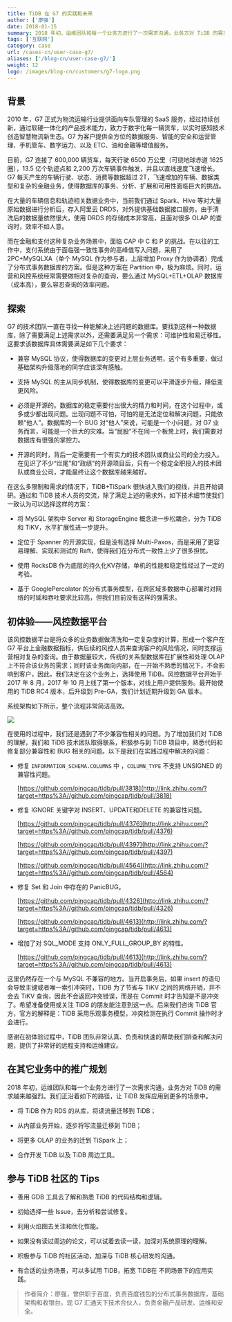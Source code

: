 ```yaml
---
title: TiDB 在 G7 的实践和未来
author: ['廖强']
date: 2018-01-15
summary: 2018 年初，运维团队和每一个业务方进行了一次需求沟通，业务方对 TiDB 的需求越来越强烈。我们准备让TiDB发挥应用到更多的场景中。
tags: ['互联网']
category: case
url: /cases-cn/user-case-g7/
aliases: ['/blog-cn/user-case-g7/']
weight: 12
logo: /images/blog-cn/customers/g7-logo.png
---
```


## 背景

2010 年，G7 正式为物流运输行业提供面向车队管理的 SaaS 服务，经过持续创新，通过软硬一体化的产品技术能力，致力于数字化每一辆货车，以实时感知技术创造智慧物流新生态。G7 为客户提供全方位的数据服务、智能的安全和运营管理、手机管车、数字运力、以及 ETC、油和金融等增值服务。

目前，G7 连接了 600,000 辆货车，每天行驶 6500 万公里（可绕地球赤道 1625 圈），13.5 亿个轨迹点和 2,200 万次车辆事件触发，并且以直线速度飞速增长。G7 每天产生的车辆行驶、状态、消费等数据超过 2T，飞速增加的车辆、数据类型和复杂的金融业务，使得数据库的事务、分析、扩展和可用性面临巨大的挑战。

在大量的车辆信息和轨迹相关数据业务中，当前我们通过 Spark、Hive 等对大量原始数据进行分析后，存入阿里云 DRDS，对外提供基础数据接口服务。由于清洗后的数据量依然很大，使用 DRDS 的存储成本非常高，且面对很多 OLAP 的查询时，效率不如人意。

而在金融和支付这种复杂业务场景中，面临 CAP 中 C 和 P 的挑战。在以往的工作中，支付系统由于面临强一致性事务的高峰值写入问题，采用了 2PC+MySQLXA（单个 MySQL 作为参与者，上层增加 Proxy 作为协调者）完成了分布式事务数据库的方案。但是这种方案在 Partition 中，极为麻烦。同时，运营和风控系统经常需要做相对复杂的查询，要么通过 MySQL+ETL+OLAP 数据库（成本高），要么容忍查询的效率问题。


## 探索

G7 的技术团队一直在寻找一种能解决上述问题的数据库。要找到这样一种数据库，除了需要满足上述需求以外，还需要满足另一个需求：可维护性和易迁移性。这要求该数据库具体需要满足如下几个要求：

+ 兼容 MySQL 协议，使得数据库的变更对上层业务透明，这个有多重要，做过基础架构升级落地的同学应该深有感触。

+ 支持 MySQL 的主从同步机制，使得数据库的变更可以平滑逐步升级，降低变更风险。

+ 必须是开源的。数据库的稳定需要付出很大的精力和时间，在这个过程中，或多或少都出现问题。出现问题不可怕，可怕的是无法定位和解决问题，只能依赖“他人”。数据库的一个 BUG 对“他人”来说，可能是一个小问题，对 G7 业务而言，可能是一个巨大的灾难。当“屁股”不在同一个板凳上时，我们需要对数据库有很强的掌控力。

+ 开源的同时，背后一定需要有一个有实力的技术团队或商业公司的全力投入。在见识了不少“烂尾”和“政绩”的开源项目后，只有一个稳定全职投入的技术团队或商业公司，才能最终让这个数据库越来越好。

在这么多限制和需求的情况下，TiDB+TiSpark 很快进入我们的视线，并且开始调研。通过和 TiDB 技术人员的交流，除了满足上述的需求外，如下技术细节使我们一致认为可以选择这样的方案：

+ 将 MySQL 架构中 Server 和 StorageEngine 概念进一步松耦合，分为 TiDB 和 TiKV，水平扩展性进一步提升。

+ 定位于 Spanner 的开源实现，但是没有选择 Multi-Paxos，而是采用了更容易理解、实现和测试的 Raft，使得我们在分布式一致性上少了很多担忧。

+ 使用 RocksDB 作为底层的持久化KV存储，单机的性能和稳定性经过了一定的考验。

+ 基于 GooglePercolator 的分布式事务模型，在跨区域多数据中心部署时对网络的时延和吞吐要求比较高，但我们目前没有这样的强需求。

## 初体验——风控数据平台

该风控数据平台是将众多的业务数据做清洗和一定复杂度的计算，形成一个客户在 G7 平台上金融数据指标，供后续的风控人员来查询客户的风险情况，同时支撑运营相对复杂的查询。由于数据量较大，传统的关系型数据库在扩展性和处理 OLAP 上不符合该业务的需求；同时该业务面向内部，在一开始不熟悉的情况下，不会影响到客户，因此，我们决定在这个业务上，选择使用 TiDB。风控数据平台开始于 2017 年 8 月，2017 年 10 月上线了第一个版本，对线上用户提供服务。最开始使用的 TiDB RC4 版本，后升级到 Pre-GA，我们计划近期升级到 GA 版本。

系统架构如下所示，整个流程非常简洁高效。

![](http://upload-images.jianshu.io/upload_images/542677-0dcd862f658723cb.png?imageMogr2/auto-orient/strip%7CimageView2/2/w/1240)

在使用的过程中，我们还是遇到了不少兼容性相关的问题。为了增加我们对 TiDB 的理解，我们和 TiDB 技术团队取得联系，积极参与到 TiDB 项目中，熟悉代码和修复部分兼容性和 BUG 相关的问题。以下是我们在实践过程中解决的问题：

+ 修复 `INFORMATION_SCHEMA.COLUMNS` 中 ，`COLUMN_TYPE` 不支持 UNSIGNED 的兼容性问题。

    [https://github.com/pingcap/tidb/pull/3818](http://link.zhihu.com/?target=https%3A//github.com/pingcap/tidb/pull/3818)

+ 修复 IGNORE 关键字对 INSERT、UPDATE和DELETE 的兼容性问题。

    [https://github.com/pingcap/tidb/pull/4376](http://link.zhihu.com/?target=https%3A//github.com/pingcap/tidb/pull/4376)

    [https://github.com/pingcap/tidb/pull/4397](http://link.zhihu.com/?target=https%3A//github.com/pingcap/tidb/pull/4397)

    [https://github.com/pingcap/tidb/pull/4564](http://link.zhihu.com/?target=https%3A//github.com/pingcap/tidb/pull/4564)

+ 修复 Set 和 Join 中存在的 PanicBUG。

    [https://github.com/pingcap/tidb/pull/4326](http://link.zhihu.com/?target=https%3A//github.com/pingcap/tidb/pull/4326)

    [https://github.com/pingcap/tidb/pull/4613](http://link.zhihu.com/?target=https%3A//github.com/pingcap/tidb/pull/4613)

+ 增加了对 SQL_MODE 支持 ONLY_FULL_GROUP_BY 的特性。

    [https://github.com/pingcap/tidb/pull/4613](http://link.zhihu.com/?target=https%3A//github.com/pingcap/tidb/pull/4613)

这里仍然存在一个与 MySQL 不兼容的地方。当开启事务后，如果 insert 的语句会导致主键或者唯一索引冲突时，TiDB 为了节省与 TiKV 之间的网络开销，并不会去 TiKV 查询，因此不会返回冲突错误，而是在 Commit 时才告知是不是冲突了。希望准备使用或关注 TiDB 的朋友能注意到这一点。后来我们咨询 TiDB 官方，官方的解释是：TiDB 采用乐观事务模型，冲突检测在执行 Commit 操作时才会进行。

感谢在初体验过程中，TiDB 团队非常认真、负责和快速的帮助我们排查和解决问题，提供了非常好的远程支持和运维建议。

## 在其它业务中的推广规划

2018 年初，运维团队和每一个业务方进行了一次需求沟通，业务方对 TiDB 的需求越来越强烈。我们正沿着如下的路径，让 TiDB 发挥应用到更多的场景中。

+ 将 TiDB 作为 RDS 的从库，将读流量迁移到 TiDB；

+ 从内部业务开始，逐步将写流量迁移到 TiDB；

+ 将更多 OLAP 的业务的迁到 TiSpark 上；

+ 合作开发 TiDB 以及 TiDB 周边工具。

## 参与 TiDB 社区的 Tips

+ 善用 GDB 工具去了解和熟悉 TiDB 的代码结构和逻辑。

+ 初始选择一些 Issue，去分析和尝试修复。

+ 利用火焰图去关注和优化性能。

+ 如果没有读过周边的论文，可以试着去读一读，加深对系统原理的理解。

+ 积极参与 TiDB 的社区活动，加深与 TiDB 核心研发的沟通。

+ 有合适的业务场景，可以多试用 TiDB，拓宽 TiDB在 不同场景下的应用实践。



> 作者简介：廖强，曾供职于百度，负责百度钱包的分布式事务数据库，基础架构和收银台。现 G7 汇通天下技术合伙人，负责金融产品研发、运维和安全。
